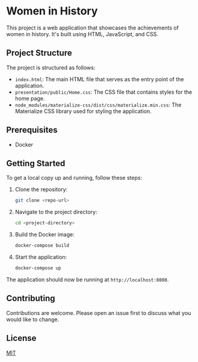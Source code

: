# Women in History

This project is a web application that showcases the achievements of women in history. It's built using HTML, JavaScript, and CSS.

## Project Structure

The project is structured as follows:

- `index.html`: The main HTML file that serves as the entry point of the application.
- `presentation/public/Home.css`: The CSS file that contains styles for the home page.
- `node_modules/materialize-css/dist/css/materialize.min.css`: The Materialize CSS library used for styling the application.

## Prerequisites

- Docker

## Getting Started

To get a local copy up and running, follow these steps:

1. Clone the repository:
    ```bash
    git clone <repo-url>
    ```

2. Navigate to the project directory:
    ```bash
    cd <project-directory>
    ```

3. Build the Docker image:
    ```bash
    docker-compose build
    ```

4. Start the application:
    ```bash
    docker-compose up
    ```

The application should now be running at `http://localhost:8000`.

## Contributing

Contributions are welcome. Please open an issue first to discuss what you would like to change.

## License

[MIT](https://choosealicense.com/licenses/mit/)